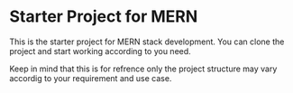 # Starter Project for MERN 

This is the starter project for MERN stack development. You can clone the project and start working according to you need. 

Keep in mind that this is for refrence only the project structure may vary accordig to your requirement and use case.
